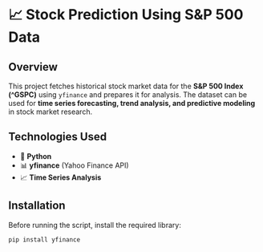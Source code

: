 # 📈 Stock Prediction Using S&P 500 Data  

## Overview  
This project fetches historical stock market data for the **S&P 500 Index (^GSPC)** using `yfinance` and prepares it for analysis. The dataset can be used for **time series forecasting, trend analysis, and predictive modeling** in stock market research.  

## Technologies Used  
- 🐍 **Python**  
- 📊 **yfinance** (Yahoo Finance API)  
- 📈 **Time Series Analysis**  

## Installation  
Before running the script, install the required library:  

```bash
pip install yfinance
